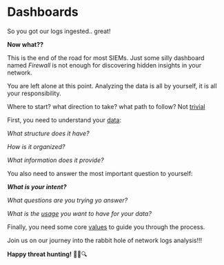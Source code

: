 # Dashboards

So you got our logs ingested.. great!

**Now what??**

This is the end of the road for most SIEMs. Just some silly dashboard named *Firewall* is not enough for discovering hidden insights in your network.

You are left alone at this point. Analyzing the data is all by yourself, it is all your responsibility.

Where to start? what direction to take? what path to follow? Not [trivial](canvas.md)


First, you need to understand your [data](datasets.md):

*What structure does it have?*

*How is it organized?*

*What information does it provide?*


You also need to answer the most important question to yourself: 

***What is your intent?***

*What questions are you trying yo answer?*

*What is the [usage](usage.md) you want to have for your data?*



Finally, you need some core [values](values.md) to guide you through the process.

Join us on our journey into the rabbit hole of network logs analysis!!!

**Happy threat hunting!** 🕵️‍♂️🔍
